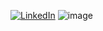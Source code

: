 [![LinkedIn](https://img.shields.io/badge/linkedin-%230077B5.svg?style=for-the-badge&logo=linkedin&logoColor=white)](https://www.linkedin.com/in/bsgv2005/)
![image](https://user-images.githubusercontent.com/76574522/172039185-3ce45058-618a-4e1e-9c57-c6db02d9427f.png)
<!-- ![Brayan Gamboa](https://github-readme-stats.vercel.app/api?username=BrayanGamboa&show_icons=true&theme=radical) -->
